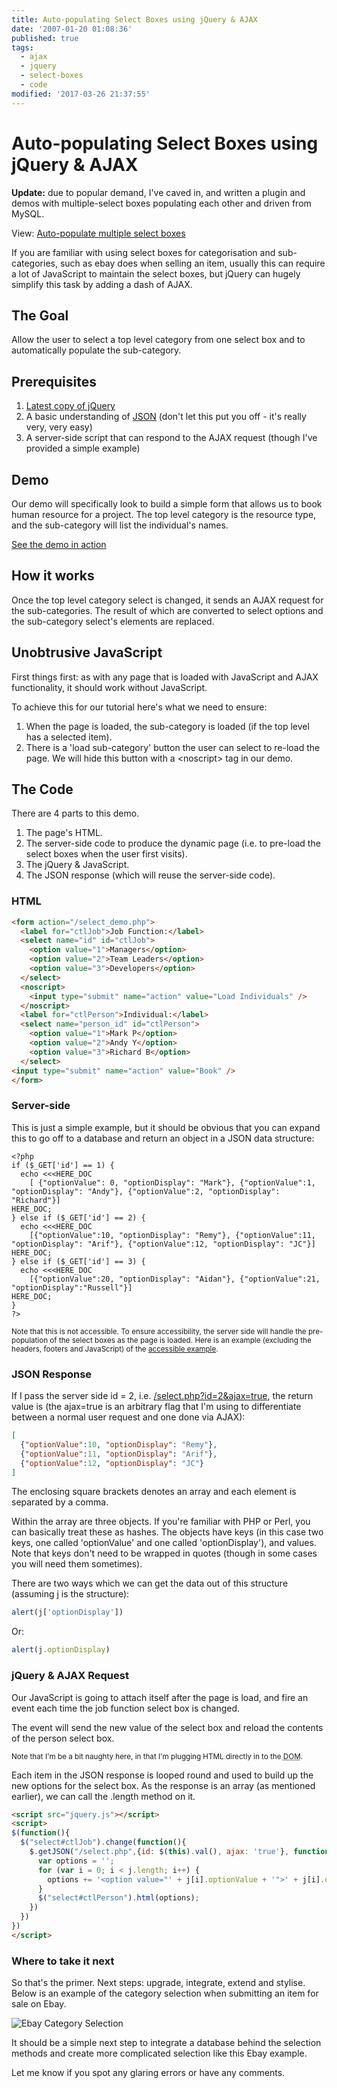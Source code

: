 ```yaml
---
title: Auto-populating Select Boxes using jQuery & AJAX
date: '2007-01-20 01:08:36'
published: true
tags:
  - ajax
  - jquery
  - select-boxes
  - code
modified: '2017-03-26 21:37:55'
---
```

# Auto-populating Select Boxes using jQuery & AJAX

<div class="update">
    <p><strong>Update:</strong> due to popular demand, I've caved in, and written a plugin and demos with multiple-select boxes populating each other and driven from MySQL.</p>
    <p>View: <a href="http://remysharp.com/2007/09/18/auto-populate-multiple-select-boxes/">Auto-populate multiple select boxes</a></p>
</div>

If you are familiar with using select boxes for categorisation and sub-categories, such as ebay does when selling an item, usually this can require a lot of JavaScript to maintain the select boxes, but jQuery can hugely simplify this task by adding a dash of AJAX.

<!--more-->

## The Goal

Allow the user to select a top level category from one select box and to automatically populate the sub-category.

## Prerequisites

1. [Latest copy of jQuery](http://jquery.com/src/jquery-latest.js)
1. A basic understanding of [JSON](http://en.wikipedia.org/wiki/JSON#Supported_data_types.2C_syntax_and_example) (don't let this put you off - it's really very, very easy)</li>
1. A server-side script that can respond to the AJAX request (though I've provided a simple example)

## Demo

Our demo will specifically look to build a simple form that allows us to book human resource for a project. The top level category is the resource type, and the sub-category will list the individual's names.

[See the demo in action](/images/select.html)

<h2>How it works</h2>

<p>Once the top level category select is changed, it sends an AJAX request for the sub-categories. The result of which are converted to select options and the sub-category select's elements are replaced.</p>

<h2>Unobtrusive JavaScript</h2>

<p>First things first: as with any page that is loaded with JavaScript and AJAX functionality, it should work without JavaScript.</p>

<p>To achieve this for our tutorial here's what we need to ensure:</p>

<ol>
<li>When the page is loaded, the sub-category is loaded (if the top level has a selected item).</li>
<li>There is a 'load sub-category' button the user can select to re-load the page. We will hide this button with a &lt;noscript&gt; tag in our demo.</li>
</ol>

## The Code

There are 4 parts to this demo.

1. The page's HTML.
1. The server-side code to produce the dynamic page (i.e. to pre-load the select boxes when the user first visits).
1. The jQuery &amp; JavaScript.
1. The JSON response (which will reuse the server-side code).

### HTML

```html
<form action="/select_demo.php">
  <label for="ctlJob">Job Function:</label>
  <select name="id" id="ctlJob">
    <option value="1">Managers</option>
    <option value="2">Team Leaders</option>
    <option value="3">Developers</option>
  </select>
  <noscript>
    <input type="submit" name="action" value="Load Individuals" />
  </noscript>
  <label for="ctlPerson">Individual:</label>
  <select name="person_id" id="ctlPerson">
    <option value="1">Mark P</option>
    <option value="2">Andy Y</option>
    <option value="3">Richard B</option>
  </select>
<input type="submit" name="action" value="Book" />
</form>
```

### Server-side

This is just a simple example, but it should be obvious that you can expand this to go off to a database and return an object in a JSON data structure:

    <?php
    if ($_GET['id'] == 1) {
      echo <<<HERE_DOC
        [ {"optionValue": 0, "optionDisplay": "Mark"}, {"optionValue":1, "optionDisplay": "Andy"}, {"optionValue":2, "optionDisplay": "Richard"}]
    HERE_DOC;
    } else if ($_GET['id'] == 2) {
      echo <<<HERE_DOC
        [{"optionValue":10, "optionDisplay": "Remy"}, {"optionValue":11, "optionDisplay": "Arif"}, {"optionValue":12, "optionDisplay": "JC"}]
    HERE_DOC;
    } else if ($_GET['id'] == 3) {
      echo <<<HERE_DOC
        [{"optionValue":20, "optionDisplay": "Aidan"}, {"optionValue":21, "optionDisplay":"Russell"}]
    HERE_DOC;
    }
    ?>

<small>Note that this is not accessible. To ensure accessibility, the server side will handle the pre-population of the select boxes as the page is loaded. Here is an example (excluding the headers, footers and JavaScript) of the <a href="/images/select.php.txt">accessible example</a>.</small>

### JSON Response

If I pass the server side id = 2, i.e. <a href="/images/select.php?id=2&amp;ajax=true">/select.php?id=2&amp;ajax=true</a>, the return value is (the ajax=true is an arbitrary flag that I'm using to differentiate between a normal user request and one done via AJAX):

```json
[
  {"optionValue":10, "optionDisplay": "Remy"},
  {"optionValue":11, "optionDisplay": "Arif"},
  {"optionValue":12, "optionDisplay": "JC"}
]
```

The enclosing square brackets denotes an array and each element is separated by a comma.

Within the array are three objects. If you're familiar with PHP or Perl, you can basically treat these as hashes. The objects have keys (in this case two keys, one called 'optionValue' and one called 'optionDisplay'), and values. Note that keys don't need to be wrapped in quotes (though in some cases you will need them sometimes).

There are two ways which we can get the data out of this structure (assuming j is the structure):

```js
alert(j['optionDisplay'])
```

Or:

```js
alert(j.optionDisplay)
```

### jQuery &amp; AJAX Request

Our JavaScript is going to attach itself after the page is load, and fire an event each time the job function select box is changed.

The event will send the new value of the select box and reload the contents of the person select box.

<small>Note that I'm be a bit naughty here, in that I'm plugging HTML directly in to the <abbr title="Document Object Model">DOM</abbr>.</small>

Each item in the JSON response is looped round and used to build up the new options for the select box. As the response is an array (as mentioned earlier), we can call the .length method on it.

```html
<script src="jquery.js"></script>
<script>
$(function(){
  $("select#ctlJob").change(function(){
    $.getJSON("/select.php",{id: $(this).val(), ajax: 'true'}, function(j){
      var options = '';
      for (var i = 0; i < j.length; i++) {
        options += '<option value="' + j[i].optionValue + '">' + j[i].optionDisplay + '</option>';
      }
      $("select#ctlPerson").html(options);
    })
  })
})
</script>
```

### Where to take it next

<p>So that's the primer. Next steps: upgrade, integrate, extend and stylise. Below is an example of the category selection when submitting an item for sale on Ebay.</p>

![Ebay Category Selection](/images/ebay_categories.gif)

It should be a simple next step to integrate a database behind the selection methods and create more complicated selection like this Ebay example.

Let me know if you spot any glaring errors or have any comments.
